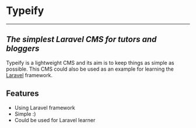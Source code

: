 # Typeify
----

## _The simplest Laravel CMS for tutors and bloggers_

Typeify is a lightweight CMS and its aim is to keep things as simple as possible. This CMS could also be used as an example for learning the [Laravel](https://laravel.com/) framework.

## Features

- Using Laravel framework
- Simple :)
- Could be used for Laravel learner

